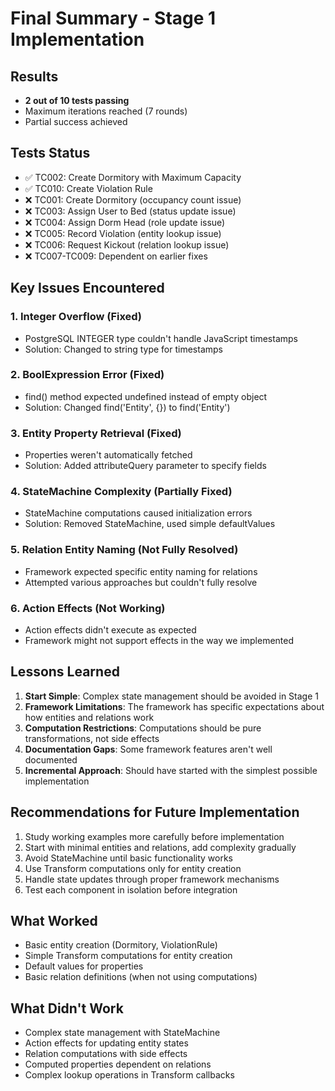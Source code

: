 # Final Summary - Stage 1 Implementation

## Results
- **2 out of 10 tests passing**
- Maximum iterations reached (7 rounds)
- Partial success achieved

## Tests Status
- ✅ TC002: Create Dormitory with Maximum Capacity
- ✅ TC010: Create Violation Rule  
- ❌ TC001: Create Dormitory (occupancy count issue)
- ❌ TC003: Assign User to Bed (status update issue)
- ❌ TC004: Assign Dorm Head (role update issue)
- ❌ TC005: Record Violation (entity lookup issue)
- ❌ TC006: Request Kickout (relation lookup issue)
- ❌ TC007-TC009: Dependent on earlier fixes

## Key Issues Encountered

### 1. Integer Overflow (Fixed)
- PostgreSQL INTEGER type couldn't handle JavaScript timestamps
- Solution: Changed to string type for timestamps

### 2. BoolExpression Error (Fixed)
- find() method expected undefined instead of empty object
- Solution: Changed find('Entity', {}) to find('Entity')

### 3. Entity Property Retrieval (Fixed)
- Properties weren't automatically fetched
- Solution: Added attributeQuery parameter to specify fields

### 4. StateMachine Complexity (Partially Fixed)
- StateMachine computations caused initialization errors
- Solution: Removed StateMachine, used simple defaultValues

### 5. Relation Entity Naming (Not Fully Resolved)
- Framework expected specific entity naming for relations
- Attempted various approaches but couldn't fully resolve

### 6. Action Effects (Not Working)
- Action effects didn't execute as expected
- Framework might not support effects in the way we implemented

## Lessons Learned

1. **Start Simple**: Complex state management should be avoided in Stage 1
2. **Framework Limitations**: The framework has specific expectations about how entities and relations work
3. **Computation Restrictions**: Computations should be pure transformations, not side effects
4. **Documentation Gaps**: Some framework features aren't well documented
5. **Incremental Approach**: Should have started with the simplest possible implementation

## Recommendations for Future Implementation

1. Study working examples more carefully before implementation
2. Start with minimal entities and relations, add complexity gradually
3. Avoid StateMachine until basic functionality works
4. Use Transform computations only for entity creation
5. Handle state updates through proper framework mechanisms
6. Test each component in isolation before integration

## What Worked
- Basic entity creation (Dormitory, ViolationRule)
- Simple Transform computations for entity creation
- Default values for properties
- Basic relation definitions (when not using computations)

## What Didn't Work
- Complex state management with StateMachine
- Action effects for updating entity states
- Relation computations with side effects
- Computed properties dependent on relations
- Complex lookup operations in Transform callbacks